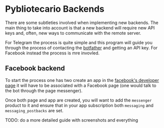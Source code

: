 # Pybliotecario Backends

There are some subtleties involved when implementing new backends.
The main thing to take into account is that a new backend will require new API keys
and, often, new ways to communicate with the remote server.

For Telegram the process is quite simple and this program will guide you through the process
of contacting the [botfather](https://t.me/botfather) and getting an API key.
For Facebook instead the process is mre invovled.

## Facebook backend

To start the process one has two create an app in the [facebook's developer page](https://developers.facebook.com/)
it will have to be associated with a Facebook page (one would talk to the bot through the page messenger).

Once both page and app are created, you will want to add the `messenger` product to it and ensure that in your app
subscription both `messaging` and `messaging_postbacks` are set.

TODO: do a more detailed guide with screenshots and everything
